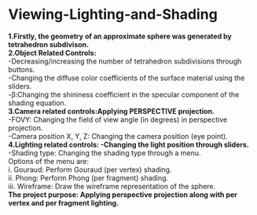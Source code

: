 # Viewing-Lighting-and-Shading
<b>1.Firstly, the geometry of an approximate sphere was generated by tetrahedron subdivison.</b><br /> 
<b>2.Object Related Controls: </b> <br />
-Decreasing/increasing the number of tetrahedron subdivisions through buttons. <br>
-Changing the diffuse color coefficients of the surface material using the sliders. <br>
-β:Changing the shininess coefficient in the specular component of the shading equation. <br>
<b>3.Camera related controls:Applying PERSPECTIVE projection.</b> <br>
-FOVY: Changing the field of view angle (in degrees) in perspective projection. <br>
-Camera position X, Y, Z: Changing the camera position (eye point). <br>
<b>4.Lighting related controls: -Changing the light position through sliders.</b> <br>
-Shading type: Changing the shading type through a menu. <br>
Options of the menu are: <br>
i. Gouraud: Perform Gouraud (per vertex) shading. <br>
ii. Phong: Perform Phong (per fragment) shading. <br>
iii. Wireframe: Draw the wireframe representation of the sphere. <br>
<b>The project purpose: Applying perspective projection along with per vertex and per fragment lighting.</b>
